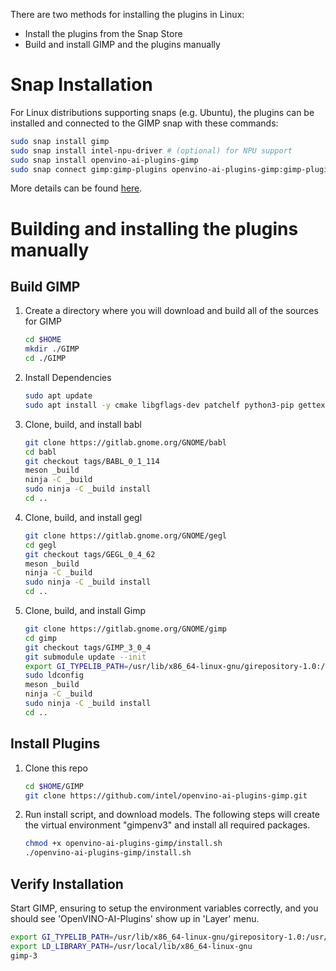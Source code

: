 There are two methods for installing the plugins in Linux:

* Install the plugins from the Snap Store
* Build and install GIMP and the plugins manually

# Snap Installation

 For Linux distributions supporting snaps (e.g. Ubuntu), the plugins can be installed and connected to the GIMP snap with these commands:
```sh
sudo snap install gimp
sudo snap install intel-npu-driver # (optional) for NPU support
sudo snap install openvino-ai-plugins-gimp
sudo snap connect gimp:gimp-plugins openvino-ai-plugins-gimp:gimp-plugins
```
More details can be found [here](https://github.com/canonical/openvino-ai-plugins-gimp-snap/blob/main/README.md).

# Building and installing the plugins manually

## Build GIMP
1. Create a directory where you will download and build all of the sources for GIMP
    ```sh
    cd $HOME
    mkdir ./GIMP
    cd ./GIMP
    ```
2. Install Dependencies
    ```sh
    sudo apt update
    sudo apt install -y cmake libgflags-dev patchelf python3-pip gettext git git-lfs build-essential meson ninja-build autoconf libcairo2-dev libxt-dev libgdk-pixbuf-2.0-dev libgexiv2-dev libgtk-3-dev libmypaint-dev mypaint-brushes libbz2-dev libatk1.0-dev libgirepository1.0-dev libx11-xcb-dev libwmf-dev libxcb-glx0-dev  libxcb-dri2-0-dev   libxxf86vm-dev   valgrind  libappstream-glib-dev  libpugixml-dev libxmu-dev   libpoppler-glib-dev   xsltproc librsvg2-dev libopencv-dev libgirepository-2.0-dev python3-venv
    ```
3. Clone, build, and install babl
    ```sh
    git clone https://gitlab.gnome.org/GNOME/babl
    cd babl
    git checkout tags/BABL_0_1_114
    meson _build
    ninja -C _build
    sudo ninja -C _build install
    cd ..
    ```
4. Clone, build, and install gegl
    ```sh
    git clone https://gitlab.gnome.org/GNOME/gegl
    cd gegl
    git checkout tags/GEGL_0_4_62
    meson _build
    ninja -C _build
    sudo ninja -C _build install
    cd ..
    ```

5. Clone, build, and install Gimp
    ```sh
    git clone https://gitlab.gnome.org/GNOME/gimp  
    cd gimp
    git checkout tags/GIMP_3_0_4
    git submodule update --init 
    export GI_TYPELIB_PATH=/usr/lib/x86_64-linux-gnu/girepository-1.0:/usr/local/lib/x86_64-linux-gnu/girepository-1.0
    sudo ldconfig
    meson _build
    ninja -C _build
    sudo ninja -C _build install
    cd ..
    ```
## Install Plugins
1. Clone this repo
   ```sh
   cd $HOME/GIMP
   git clone https://github.com/intel/openvino-ai-plugins-gimp.git
   ```

2. Run install script, and download models. The following steps will create the virtual environment "gimpenv3" and install all required packages.
   ```sh
   chmod +x openvino-ai-plugins-gimp/install.sh
   ./openvino-ai-plugins-gimp/install.sh
   ```

## Verify Installation
 Start GIMP, ensuring to setup the environment variables correctly,  and you should see 'OpenVINO-AI-Plugins' show up in 'Layer' menu. 
   ```sh
   export GI_TYPELIB_PATH=/usr/lib/x86_64-linux-gnu/girepository-1.0:/usr/local/lib/x86_64-linux-gnu/girepository-1.0
   export LD_LIBRARY_PATH=/usr/local/lib/x86_64-linux-gnu
   gimp-3
   ```



